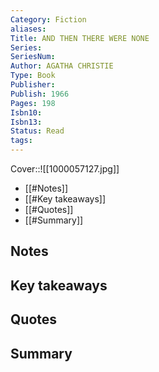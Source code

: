 ```yaml
---
Category: Fiction
aliases: 
Title: AND THEN THERE WERE NONE
Series: 
SeriesNum: 
Author: AGATHA CHRISTIE
Type: Book
Publisher: 
Publish: 1966
Pages: 198
Isbn10: 
Isbn13: 
Status: Read
tags: 
---
```

  

Cover::![[1000057127.jpg]]

- [[#Notes]]
- [[#Key takeaways]]
- [[#Quotes]]
- [[#Summary]]

## Notes

## Key takeaways

## Quotes

## Summary